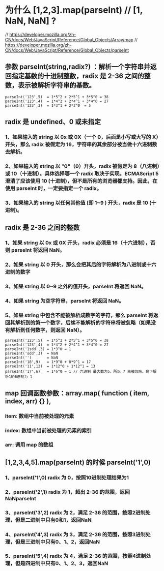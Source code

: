 # 为什么 [1,2,3].map(parseInt) // [1, NaN, NaN] ?
// https://developer.mozilla.org/zh-CN/docs/Web/JavaScript/Reference/Global_Objects/Array/map
// https://developer.mozilla.org/zh-CN/docs/Web/JavaScript/Reference/Global_Objects/parseInt

## 参数 parseInt(string,radix?) ：解析一个字符串并返回指定基数的十进制整数，radix 是 2-36 之间的整数，表示被解析字符串的基数。
```
parseInt('123',5)  = 1*5^2 + 2*5^1 + 3*5^0 = 38
parseInt('123',4)  = 1*4^2 + 2*4^1 + 3*4^0 = 27
parseInt('123',3)  = 1*3^1 + 2*3^0  = 5
```
## radix 是 undefined、0 或未指定
### 1、如果输入的 string 以 0x 或 0X（一个 0，后面是小写或大写的 X）开头，那么 radix 被假定为 16，字符串的其余部分被当做十六进制数去解析。
### 2、如果输入的 string 以 "0"（0）开头，radix 被假定为 8（八进制）或 10（十进制）。具体选择哪一个 radix 取决于实现。ECMAScript 5 澄清了应该使用 10 (十进制)，但不是所有的浏览器都支持。因此，在使用 parseInt 时，一定要指定一个 radix。
### 3、如果输入的 string 以任何其他值 (即 1~9 ) 开头，radix 是 10 (十进制)。

## radix 是 2-36 之间的整数
### 1、如果 string 以 0x 或 0X 开头，radix 必须是 16（十六进制），否则 parseInt 将返回 NaN。
### 2、如果 string 以 0 开头，那么会把其后的字符解析为八进制或十六进制的数字
### 3、如果 string 以 0~9 之外的值开头，parseInt 将返回 NaN。
### 4、如果 string 为空字符串，parseInt 将返回 NaN。
### 5、如果 string 中包含不能被解析成数字的字符，那么 parseInt 将返回其解析到的第一个数字，后续不能解析的字符串将被忽略（如果没有解析到任何数字，则返回 NaN）。
```
parseInt('123',5)  = 1*5^2 + 2*5^1 + 3*5^0 = 38
parseInt('123',4)  = 1*4^2 + 2*4^1 + 3*4^0 = 27
parseInt('1sdd',3) = 1*3^0 = 1
parseInt('sdd',3)  = NaN
parseInt('')       = NaN
parseInt('18',9)   = 1*9^0 + 8*9^1 = 17
parseInt('11',12)  = 1*12^0 + 1*12^1 = 13
parseInt('17',6)   = 1*6^0 = 1 // 六进制 最大数为5，所以 7 先被忽略，剩下解析1的6进制为 1
```


## map 回调函数参数：array.map( function ( item, index, arr) {} ),
### item: 数组中当前被处理的元素
### index: 数组中当前被处理的元素的索引
### arr: 调用 map 的数组

## [1,2,3,4,5].map(parseInt) 的时候 parseInt('1',0) 
### 1、parseInt('1',0) radix 为 0，按照10进制处理结果为1
### 2、parseInt('2',1) radix 为 1，超出 2-36 的范围，返回NaNparseInt
### 3、parseInt('3',2) radix 为 2，满足 2-36 的范围，按照2进制处理，但是二进制中只有0和1，返回NaN
### 4、parseInt('4',3) radix 为 3，满足 2-36 的范围，按照3进制处理，但是三进制中只有0、1、2，返回NaN
### 5、parseInt('5',4) radix 为 4，满足 2-36 的范围，按照4进制处理，但是四进制中只有0、1、2、3，返回NaN



